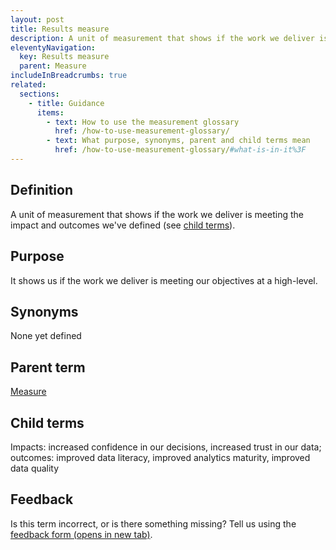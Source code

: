 ```yaml
---
layout: post
title: Results measure
description: A unit of measurement that shows if the work we deliver is meeting the impact and outcomes we've defined (see child terms).
eleventyNavigation:
  key: Results measure
  parent: Measure
includeInBreadcrumbs: true
related:
  sections:
    - title: Guidance
      items:
        - text: How to use the measurement glossary
          href: /how-to-use-measurement-glossary/
        - text: What purpose, synonyms, parent and child terms mean
          href: /how-to-use-measurement-glossary/#what-is-in-it%3F
---
```


## Definition

A unit of measurement that shows if the work we deliver is meeting the impact and outcomes we've defined (see [child terms](/a-to-z/results-measure/#child-terms)).

## Purpose

It shows us if the work we deliver is meeting our objectives at a high-level.

## Synonyms

None yet defined

## Parent term

[Measure](/a-to-z/measure)

## Child terms

Impacts: increased confidence in our decisions, increased trust in our data; outcomes: improved data literacy, improved analytics maturity, improved data quality

## Feedback

Is this term incorrect, or is there something missing? Tell us using the <a href=" https://forms.office.com/Pages/ResponsePage.aspx?id=DpxP-knna0i8NIr6EGM3VnGGqao7aCRJpUj9ujjADTdUM1JPNkEwRUdJUVpLQjhCMVZVQklDRDVHRC4u" target="_blank">feedback form (opens in new tab)</a>.

